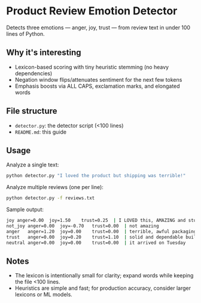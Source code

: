 # Product Review Emotion Detector

Detects three emotions — anger, joy, trust — from review text in under 100 lines of Python.

## Why it's interesting
- Lexicon-based scoring with tiny heuristic stemming (no heavy dependencies)
- Negation window flips/attenuates sentiment for the next few tokens
- Emphasis boosts via ALL CAPS, exclamation marks, and elongated words

## File structure
- `detector.py`: the detector script (<100 lines)
- `README.md`: this guide

## Usage
Analyze a single text:

```bash
python detector.py "I loved the product but shipping was terrible!"
```

Analyze multiple reviews (one per line):

```bash
python detector.py -f reviews.txt
```

Sample output:

```bash
joy	anger=0.00	joy=1.50	trust=0.25	| I LOVED this, AMAZING and sturdy!!
not_joy	anger=0.00	joy=-0.70	trust=0.00	| not amazing
anger	anger=1.20	joy=0.00	trust=0.00	| terrible, awful packaging!!!
trust	anger=0.00	joy=0.20	trust=1.10	| solid and dependable build
neutral	anger=0.00	joy=0.00	trust=0.00	| it arrived on Tuesday
```

## Notes
- The lexicon is intentionally small for clarity; expand words while keeping the file <100 lines.
- Heuristics are simple and fast; for production accuracy, consider larger lexicons or ML models.
